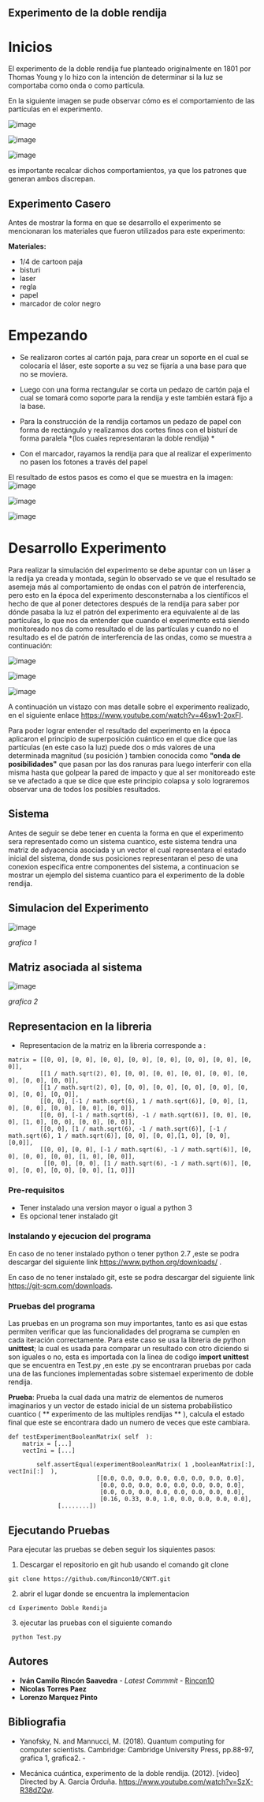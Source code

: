 ﻿## Experimento de la doble rendija

# Inicios
El experimento de la doble rendija fue planteado originalmente en 1801 por Thomas Young y lo hizo con la intención de determinar si la luz se comportaba como onda o como partícula.


En la siguiente imagen se pude observar cómo es el comportamiento de las partículas en el experimento.

![image](https://user-images.githubusercontent.com/53798019/76018147-c4309600-5eed-11ea-8836-bc627fa151a1.png)

![image](https://user-images.githubusercontent.com/53798019/76017707-0a392a00-5eed-11ea-87d4-8726060d7c52.png)

![image](https://user-images.githubusercontent.com/53798019/76018668-723c4000-5eee-11ea-865d-285d7cd56b8e.png)




es importante recalcar dichos comportamientos, ya que los patrones que generan ambos discrepan.


## Experimento Casero

Antes de mostrar la forma en que se desarrollo  el experimento se mencionaran los materiales que fueron utilizados para este experimento:

**Materiales:**
- 1/4 de cartoon paja 
- bisturi
- laser
- regla 
- papel 
- marcador de color negro


# Empezando

- Se realizaron cortes al cartón paja, para crear un soporte en el cual se colocaría el láser, este soporte a su vez se fijaría a una base para que no se moviera.

- Luego con una forma rectangular se corta un pedazo de cartón paja el cual se tomará como soporte para la rendija y este también estará fijo a la base.

- Para la construcción de la rendija cortamos un pedazo de papel con forma de rectángulo y realizamos dos cortes finos con el bisturí de forma paralela *(los cuales representaran la doble rendija) *

- Con el marcador, rayamos la rendija para que al realizar el experimento no pasen los fotones a través del papel


El resultado de estos pasos es como el que se muestra en la imagen:
![image](https://user-images.githubusercontent.com/53798019/75843488-48c1ce00-5da1-11ea-9ef0-99a95b922e55.png)


![image](https://user-images.githubusercontent.com/53798019/75843715-d0a7d800-5da1-11ea-9833-04c4231fb213.png)


![image](https://user-images.githubusercontent.com/53798019/75939978-cb0dc900-5e59-11ea-9cc1-4d793654a7b5.png)


# Desarrollo Experimento
Para realizar la simulación del experimento se debe apuntar con un láser a la redija ya creada y montada, según lo observado se ve que el resultado se asemeja más al comportamiento de ondas con el patrón de interferencia, pero esto en  la época del experimento  desconsternaba a los científicos el hecho de que al poner detectores después de la rendija para saber por dónde pasaba la luz el patrón del experimento era equivalente al de las partículas, lo que nos da entender que cuando el experimento está siendo monitoreado nos da como resultado el de las partículas y cuando no el resultado es el de patrón de interferencia de las ondas, como se muestra a continuación:

![image](https://user-images.githubusercontent.com/53798019/75939978-cb0dc900-5e59-11ea-9cc1-4d793654a7b5.png)

![image](https://user-images.githubusercontent.com/53798019/75940145-2fc92380-5e5a-11ea-9428-54fa5f43ce30.png)


![image](https://user-images.githubusercontent.com/53798019/75844199-495b6400-5da3-11ea-88bd-993922dc9d39.png)

A continuación un vistazo con mas detalle sobre el experimento realizado, en el siguiente enlace https://www.youtube.com/watch?v=46sw1-2oxFI.

Para poder lograr entender el resultado del experimento en la época aplicaron el principio de superposición cuántico en el que dice que las partículas (en este caso la luz) puede  dos o más valores de una determinada magnitud (su posición ) tambien conocida como  **"onda de posibilidades"** que pasan por las dos ranuras para luego interferir con ella misma hasta que golpear la pared de impacto  y que al ser monitoreado este se ve afectado a que se dice que este principio colapsa y solo   lograremos observar una de todos los posibles resultados.


## Sistema

Antes de seguir se debe tener en cuenta la forma en que el experimento sera representado como un sistema cuantico, este sistema tendra una matriz de adyacencia asociada y un vector el cual representara el estado inicial del sistema, donde sus posiciones representaran el peso de una conexion especifica entre componentes del sistema, a continuacion se mostrar un ejemplo del sistema cuantico para el experimento de la doble rendija.

## Simulacion del Experimento 
![image](https://user-images.githubusercontent.com/53798019/75844546-5b89d200-5da4-11ea-9f58-34fa00904b27.png)

*grafica 1*

## Matriz asociada al sistema
![image](https://user-images.githubusercontent.com/53798019/75844753-fda9ba00-5da4-11ea-9168-6ac8bf285863.png)

*grafica 2*

## Representacion en la libreria
- Representacion de la matriz en la libreria corresponde a :
```
matrix = [[0, 0], [0, 0], [0, 0], [0, 0], [0, 0], [0, 0], [0, 0], [0, 0]],
         [[1 / math.sqrt(2), 0], [0, 0], [0, 0], [0, 0], [0, 0], [0, 0], [0, 0], [0, 0]],
         [[1 / math.sqrt(2), 0], [0, 0], [0, 0], [0, 0], [0, 0], [0, 0], [0, 0], [0, 0]],
         [[0, 0], [-1 / math.sqrt(6), 1 / math.sqrt(6)], [0, 0], [1, 0], [0, 0], [0, 0], [0, 0], [0, 0]],
         [[0, 0], [-1 / math.sqrt(6), -1 / math.sqrt(6)], [0, 0], [0, 0], [1, 0], [0, 0], [0, 0], [0, 0]],
         [[0, 0], [1 / math.sqrt(6), -1 / math.sqrt(6)], [-1 / math.sqrt(6), 1 / math.sqrt(6)], [0, 0], [0, 0],[1, 0], [0, 0], [0,0]],
         [[0, 0], [0, 0], [-1 / math.sqrt(6), -1 / math.sqrt(6)], [0, 0], [0, 0], [0, 0], [1, 0], [0, 0]],
          [[0, 0], [0, 0], [1 / math.sqrt(6), -1 / math.sqrt(6)], [0, 0], [0, 0], [0, 0], [0, 0], [1, 0]]]
```



### Pre-requisitos

- Tener instalado una version mayor o igual a python 3
- Es opcional tener instalado git 



### Instalando y ejecucion del programa

En caso de no tener instalado python o tener python 2.7 ,este  se podra descargar del siguiente link 
https://www.python.org/downloads/ .

En caso de no tener instalado git, este  se podra descargar del siguiente link 
https://git-scm.com/downloads.

### Pruebas del programa 

Las pruebas en un programa son muy importantes, tanto es asi que estas permiten verificar que las funcionalidades del programa se cumplen en cada iteración correctamente.
Para este caso se usa la libreria de python  **unittest**; la cual es usada para comparar un resultado con otro diciendo si son iguales o no, esta es  importada con la linea de codigo **import unittest** que se encuentra en Test.py ,en este .py se encontraran  pruebas por cada una de las funciones implementadas sobre sistemael experimento de doble rendija.


**Prueba**:  Prueba  la cual dada una matriz de elementos de numeros imaginarios y un vector de estado inicial de un sistema probabilistico cuantico  ( ** experimento de las multiples rendijas ** ), calcula el estado final que este se encontrara dado un numero de veces que este cambiara.

```
def testExperimentBooleanMatrix( self  ):
	matrix = [...]
	vectIni = [...]

        self.assertEqual(experimentBooleanMatrix( 1 ,booleanMatrix[:], vectIni[:]  ),
                         [[0.0, 0.0, 0.0, 0.0, 0.0, 0.0, 0.0, 0.0],
                          [0.0, 0.0, 0.0, 0.0, 0.0, 0.0, 0.0, 0.0],
                          [0.0, 0.0, 0.0, 0.0, 0.0, 0.0, 0.0, 0.0],
                          [0.16, 0.33, 0.0, 1.0, 0.0, 0.0, 0.0, 0.0],
			  [........])
```


## Ejecutando Pruebas

Para ejecutar las pruebas se deben seguir los siquientes pasos:

1) Descargar el repositorio en git hub usando el comando git clone  
```
git clone https://github.com/Rincon10/CNYT.git
```

2)  abrir el lugar donde se encuentra la implementacion
```
cd Experimento Doble Rendija

```

3) ejecutar las pruebas  con el siguiente comando 

```
 python Test.py
```


## Autores

- **Iván Camilo Rincón Saavedra** - *Latest Commmit* - [Rincon10](https://github.com/Rincon10)
- **Nicolas Torres Paez**
- **Lorenzo Marquez Pinto**



## Bibliografia 
 - Yanofsky, N. and Mannucci, M. (2018). Quantum computing for computer scientists. Cambridge: Cambridge University Press, pp.88-97, grafica 1, grafica2. - 

- Mecánica cuántica, experimento de la doble rendija. (2012). [video] Directed by A. Garcia Orduña. https://www.youtube.com/watch?v=SzX-R38dZQw.
